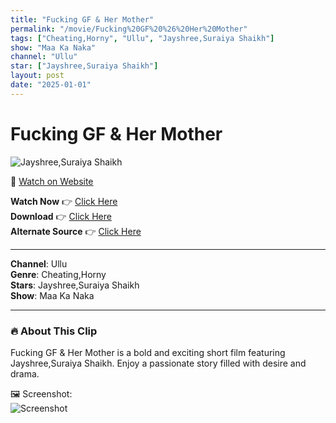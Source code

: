 ```yaml
---
title: "Fucking GF & Her Mother"
permalink: "/movie/Fucking%20GF%20%26%20Her%20Mother"
tags: ["Cheating,Horny", "Ullu", "Jayshree,Suraiya Shaikh"]
show: "Maa Ka Naka"
channel: "Ullu"
star: ["Jayshree,Suraiya Shaikh"]
layout: post
date: "2025-01-01"
---
```


# Fucking GF & Her Mother

![Jayshree,Suraiya Shaikh](https://shorts.desisins.com/wp-content/uploads/2025/01/maa-ka-naka-jayshree-suriaya-ullu-desisins.com_.jpg)

🔗 [Watch on Website](https://adult.indianseries.site/movie/Fucking%20GF%20%26%20Her%20Mother)

**Watch Now** 👉 [Click Here](https://adult.indianseries.site/movie/Fucking%20GF%20%26%20Her%20Mother)  
**Download** 👉 [Click Here](https://adult.indianseries.site/movie/Fucking%20GF%20%26%20Her%20Mother)  
**Alternate Source** 👉 [Click Here](https://adult.indianseries.site/movie/Fucking%20GF%20%26%20Her%20Mother)

---

**Channel**: Ullu  
**Genre**: Cheating,Horny  
**Stars**: Jayshree,Suraiya Shaikh  
**Show**: Maa Ka Naka

---

### 🔥 About This Clip

Fucking GF & Her Mother is a bold and exciting short film featuring Jayshree,Suraiya Shaikh. Enjoy a passionate story filled with desire and drama.
 
🖼️ Screenshot:  
![Screenshot](https://shorts.desisins.com/wp-content/uploads/2025/01/maa-ka-naka-jayshree-suriaya-ullu-desisins.com_.jpg)
